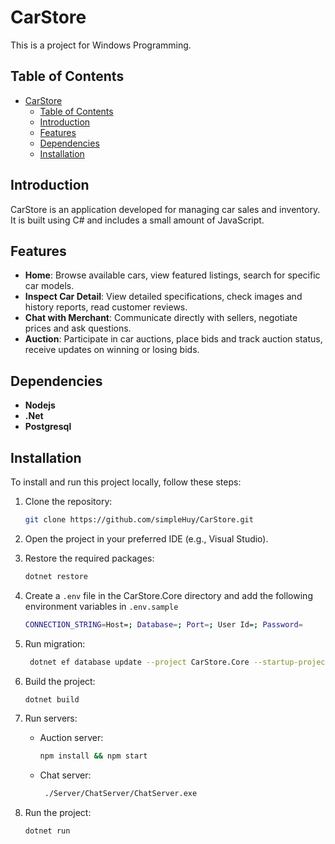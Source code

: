 # CarStore

This is a project for Windows Programming.

## Table of Contents

- [CarStore](#carstore)
  - [Table of Contents](#table-of-contents)
  - [Introduction](#introduction)
  - [Features](#features)
  - [Dependencies](#dependencies)
  - [Installation](#installation)

## Introduction

CarStore is an application developed for managing car sales and inventory. It is built using C# and includes a small amount of JavaScript.

## Features

- **Home**: Browse available cars, view featured listings, search for specific car models.
- **Inspect Car Detail**: View detailed specifications, check images and history reports, read customer reviews.
- **Chat with Merchant**: Communicate directly with sellers, negotiate prices and ask questions.
- **Auction**: Participate in car auctions, place bids and track auction status, receive updates on winning or losing bids.

## Dependencies
- **Nodejs**
- **.Net**
- **Postgresql**

## Installation

To install and run this project locally, follow these steps:

1. Clone the repository:
   ```sh
   git clone https://github.com/simpleHuy/CarStore.git
   ```

2. Open the project in your preferred IDE (e.g., Visual Studio).

3. Restore the required packages:
   ```sh
   dotnet restore
   ```

4. Create a `.env` file in the CarStore.Core directory and add the following environment variables in `.env.sample`
   ```sh
   CONNECTION_STRING=Host=; Database=; Port=; User Id=; Password=
   ```
5. Run migration:
   ```sh
    dotnet ef database update --project CarStore.Core --startup-project CarStore
   ``` 
  
6. Build the project:
   ```sh
   dotnet build
   ```

7. Run servers:
   - Auction server:
       ```sh
       npm install && npm start
       ```
   - Chat server:
      ```sh
       ./Server/ChatServer/ChatServer.exe
      ```
8. Run the project:
   ```sh
   dotnet run
   ```